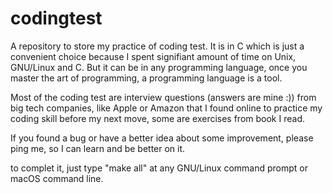 # codingtest

A repository to store my practice of coding test. It is in C which is just a convenient choice because 
I spent signifiant amount of time on Unix, GNU/Linux and C. But it can be in any programming language,
once you master the art of programming, a programming language is a tool.

Most of the coding test are interview questions (answers are mine :)) from big tech companies,
like Apple or Amazon that I found online to practice my coding skill before my next move, 
some are exercises from book I read.

If you found a bug or have a better idea about some improvement, please ping me, so I can learn and
be better on it.

to complet it, just type "make all" at any GNU/Linux command prompt or macOS command line.
